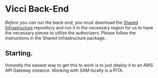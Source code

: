 # Vicci Back-End

_Before you can run the back-end_, you must download the [Shared Infrastructure](https://github.com/vini-vici/shared-infra) repository and run it in the necessary region for us to have
the necessary pieces to utilize the authorizers. Please follow the instructions in the Shared Infrastructure package.

## Starting.

Honestly the easiest way to get this to work is to just deploy it to an AWS API Gateway instance. Working with SAM locally is a PITA.